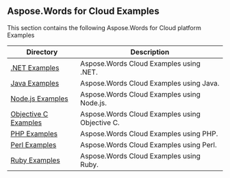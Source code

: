 ## Aspose.Words for Cloud Examples

This section contains the following Aspose.Words for Cloud platform Examples

Directory | Description
--------- | -----------
[.NET Examples](https://github.com/aspose-words/Aspose.Words-for-Cloud/tree/master/Examples/DotNET)  |  Aspose.Words Cloud Examples using .NET.
[Java Examples](https://github.com/aspose-words/Aspose.Words-for-Cloud/tree/master/Examples/Java/aspose-cloud-words-examples)  |  Aspose.Words Cloud Examples using Java.
[Node.js Examples](https://github.com/aspose-words/Aspose.Words-for-Cloud/tree/master/Examples/Node.js)  |  Aspose.Words Cloud Examples using Node.js.
[Objective C Examples](https://github.com/aspose-words/Aspose.Words-for-Cloud/tree/master/Examples/Objective%20C)  |  Aspose.Words Cloud Examples using Objective C.
[PHP Examples](https://github.com/aspose-words/Aspose.Words-for-Cloud/tree/master/Examples/PHP)  |  Aspose.Words Cloud Examples using PHP.
[Perl Examples](https://github.com/aspose-words/Aspose.Words-for-Cloud/tree/master/Examples/Perl)  |  Aspose.Words Cloud Examples using Perl.
[Ruby Examples](https://github.com/aspose-words/Aspose.Words-for-Cloud/tree/master/Examples/Ruby)  |  Aspose.Words Cloud Examples using Ruby.
